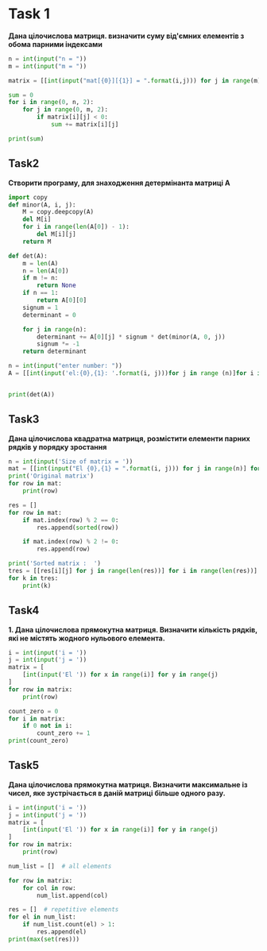  # Task 1
__Дана цілочислова матриця.
 визначити суму від'ємних елементів з обома парними індексами__

```py 
n = int(input("n = "))
m = int(input("m = "))

matrix = [[int(input("mat[{0}][{1}] = ".format(i,j))) for j in range(m)] for i in range(n)]

sum = 0
for i in range(0, n, 2):
    for j in range(0, m, 2):
        if matrix[i][j] < 0:
            sum += matrix[i][j]

print(sum)
```
## Task2
__Створити програму, для знаходження детермінанта матриці А__
```py 
import copy
def minor(A, i, j):
    M = copy.deepcopy(A)
    del M[i]
    for i in range(len(A[0]) - 1):
        del M[i][j]
    return M

def det(A):
    m = len(A)
    n = len(A[0])
    if m != n:
        return None
    if n == 1:
        return A[0][0]
    signum = 1
    determinant = 0

    for j in range(n):
        determinant += A[0][j] * signum * det(minor(A, 0, j))
        signum *= -1
    return determinant

n = int(input("enter number: "))
A = [[int(input('el:{0},{1}: '.format(i, j)))for j in range (n)]for i in range (n)]


print(det(A))
```
## Task3
__Дана цілочислова квадратна матриця,
розмістити елементи парних рядків у порядку зростання__
```py 
n = int(input('Size of matrix = '))
mat = [[int(input("El {0},{1} = ".format(i, j))) for j in range(n)] for i in range(n)]
print('Original matrix')
for row in mat:
    print(row)

res = []
for row in mat:
    if mat.index(row) % 2 == 0:
        res.append(sorted(row))

    if mat.index(row) % 2 != 0:
        res.append(row)

print('Sorted matrix :  ')
tres = [[res[i][j] for j in range(len(res))] for i in range(len(res))]
for k in tres:
    print(k)
```

## Task4
__1. Дана цілочислова прямокутна матриця. Визначити кількість рядків, які не містять жодного нульового елемента.__
```py 
i = int(input('i = '))
j = int(input('j = '))
matrix = [
    [int(input('El ')) for x in range(i)] for y in range(j)
]
for row in matrix:
    print(row)

count_zero = 0
for i in matrix:
    if 0 not in i:
        count_zero += 1
print(count_zero)
```
## Task5
   __Дана цілочислова прямокутна матриця. Визначити максимальне із чисел, яке зустрічається в даній матриці більше одного разу.__

```py 
i = int(input('i = '))
j = int(input('j = '))
matrix = [
    [int(input('El ')) for x in range(i)] for y in range(j)
]
for row in matrix:
    print(row)

num_list = []  # all elements

for row in matrix:
    for col in row:
        num_list.append(col)

res = []  # repetitive elements
for el in num_list:
    if num_list.count(el) > 1:
        res.append(el)
print(max(set(res)))
```